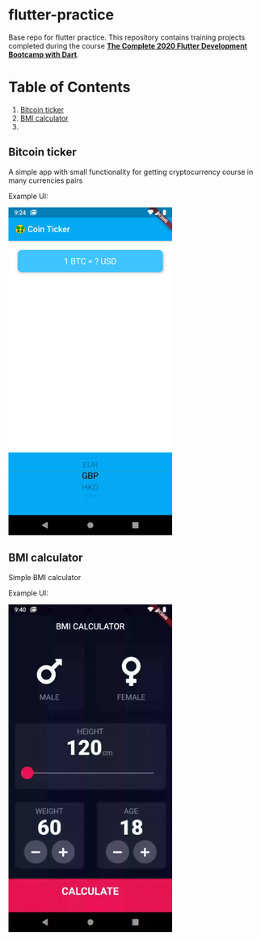 # flutter-practice
Base repo for flutter practice. 
This repository contains training projects completed during the course
[**The Complete 2020 Flutter Development Bootcamp with Dart**](https://www.udemy.com/course/flutter-bootcamp-with-dart/).

# Table of Contents
1. [Bitcoin ticker](#bTicker)
1. [BMI calculator](#bmiCalculator)
1. 

## Bitcoin ticker <a name="bTicker"></a>
A simple app with small functionality for getting cryptocurrency course in many currencies pairs

Example UI:

<img src="images/bitcoin_ticker.png" alt="Bitcoin ticker" title="UI example" width="324" height="648" /> 

## BMI calculator <a name="bmiCalculator"></a>
Simple BMI calculator

Example UI:

<img src="images/gifs/bmi.gif" alt="BMI calculato" title="UI example" width="324" height="648" />